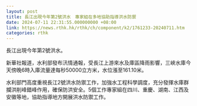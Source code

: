 ```yaml
---
layout: post
title: 長江出現今年第2號洪水　專家組在多地協助指導洪水防禦
date: 2024-07-11 22:31:55.000000000 +08:00
link: https://news.rthk.hk/rthk/ch/component/k2/1761233-20240711.htm
categories: rthk
---
```


長江出現今年第2號洪水。

新華社報道，水利部發布汛情通報，受長江上游來水及庫區降雨影響，三峽水庫今天傍晚6時入庫流量達每秒50000立方米，水位漲至161.10米。

水利部門高度重視長江2號洪水防禦工作，加強水工程科學調度，充分發揮水庫群攔洪削峰錯峰作用，確保防洪安全。5個工作專家組在四川、重慶、湖南、江西及安徽等地，協助指導地方開展洪水防禦工作。

